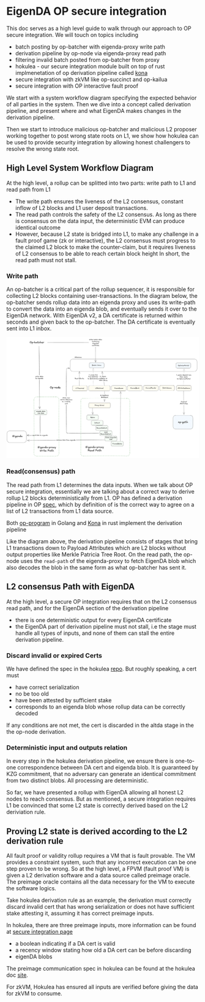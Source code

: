 # EigenDA OP secure integration

This doc serves as a high level guide to walk through our approach to OP secure integration. We will touch on
topics including 
- batch posting by op-batcher with eigenda-proxy write path
- derivation pipeline by op-node via eigenda-proxy read path
- filtering invalid batch posted from op-batcher from proxy
- hokulea - our secure integration module built on top of rust implmenetation of op derivation pipeline called [kona](https://github.com/op-rs/kona)
- secure integration with zkVM like op-succinct and op-kailua
- secure integration with OP interactive fault proof

We start with a system workflow diagram specifying the expected behavior of all parties in the system. Then we dive into a concept called derivation
pipeline, and present where and what EigenDA makes changes in the derivation pipeline.

Then we start to introduce malicious op-batcher and malicious L2 proposer working together to post wrong state roots on L1, we show how hokulea can
be used to provide security integration by allowing honest challengers to resolve the wrong state root.

## High Level System Workflow Diagram 

At the high level, a rollup can be splitted into two parts: write path to L1 and read path from L1

- The write path ensures the liveness of the L2 consensus, constant inflow of L2 blocks and L1 user deposit transactions.
- The read path controls the safety of the L2 consensus. As long as there is consensus on the data input, the deterministic EVM can produce identical outcome
- However, because L2 state is bridged into L1, to make any challenge in a fault proof game (zk or interactive), the L2 consensus must progress to the claimed L2 block to make the counter-claim, but it requires liveness of L2 consensus to be able to reach certain block height In short, the read path must not stall.

### Write path
An op-batcher is a critical part of the rollup sequencer, it is responsible for collecting L2 blocks containing user-transactions. In the diagram below,
the op-batcher sends rollup data into an eigenda proxy and uses its write-path to convert the data into an eigenda blob, and eventually sends it over to the EigenDA network. With EigenDA v2, a DA certificate is returned within seconds and given back to the op-batcher. The DA certificate is eventually sent into L1 inbox.

![](../../assets/integration/op-integration-normal.png)

### Read(consensus) path

The read path from L1 determines the data inputs. When we talk about OP secure integration, essentially we are talking about a correct way to derive
rollup L2 blocks deterministically from L1. OP has defined a derivation pipeline in OP [spec](https://specs.optimism.io/protocol/derivation.html#l2-chain-derivation-pipeline), which by definition of is the correct way to agree on a list of L2 transactions from L1 data source.

Both [op-program](https://github.com/ethereum-optimism/optimism/tree/develop/op-program) in Golang and [Kona](https://github.com/op-rs/kona/tree/main)
in rust implement the derivation pipeline

Like the diagram above, the derivation pipeline consists of stages that bring L1 transactions down to Payload Attributes which are L2 blocks without output properties like Merkle Patricia Tree Root. On the read path, the op-node uses the `read-path` of the eigenda-proxy to fetch EigenDA blob which
also decodes the blob in the same form as what op-batcher has sent it.

## L2 consensus Path with EigenDA

At the high level, a secure OP integration requires that on the L2 consensus read path, and for the EigenDA section of the derivation pipeline
- there is one deterministic output for every EigenDA certificate
- the EigenDA part of derivation pipeline must not stall, i.e the stage must handle all types of inputs, and none of them can stall the entire derivation pipeline.

### Discard invalid or expired Certs

We have defined the spec in the hokulea [repo](https://github.com/Layr-Labs/hokulea/tree/master/docs). But roughly speaking, a cert must 
- have correct serialization
- no be too old
- have been attested by sufficient stake
- corresponds to an eigenda blob whose rollup data can be correctly decoded

If any conditions are not met, the cert is discarded in the altda stage in the the op-node derivation.

### Deterministic input and outputs relation

In every step in the hokulea derivation pipeline, we ensure there is one-to-one correspondence between DA cert and eigenda blob. It is guaranteed
by KZG commitment, that no adversary can generate an identical commitment from two distinct blobs. All processing are deterministic.

So far, we have presented a rollup with EigenDA allowing all honest L2 nodes to reach consensus. But as mentioned, a secure integration requires
L1 be convinced that some L2 state is correctly derived based on the L2 deriviation rule.

## Proving L2 state is derived according to the L2 derivation rule

All fault proof or validity rollup requires a VM that is fault provable. The VM provides a constraint system, such that any incorrect execution
can be one step proven to be wrong.
So at the high level, a FPVM (fault proof VM) is given a L2 derivation software and a data source called preimage oracle.
The preimage oracle contains all the data necessary for the VM to execute the software logics.

Take hokulea derivation rule as an example, the derivation must correctly discard invalid cert that has wrong serialization or does not have
sufficient stake attesting it, assuming it has correct preimage inputs. 

In hokulea, there are three preimage inputs, more information can be found at [secure integration page](./6-secure-integration.md)
- a boolean indicating if a DA cert is valid
- a recency window stating how old a DA cert can be before discarding
- eigenDA blobs

The preimage communication spec in hokulea can be found at the hokulea doc [site](https://github.com/Layr-Labs/hokulea/tree/master/docs).

For zkVM, Hokulea has ensured all inputs are verified before giving the data for zkVM to consume.

